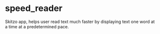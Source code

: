 speed_reader
============

Skitzo app, helps user read text much faster by displaying text one word at a time at a predetermined pace.
